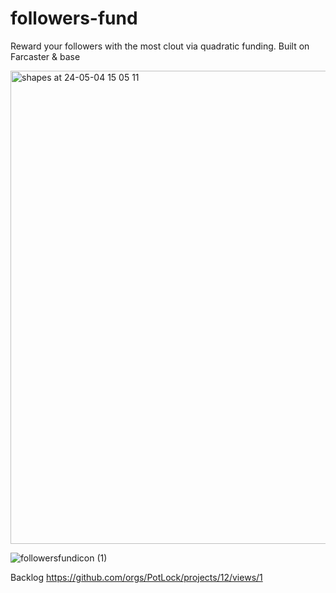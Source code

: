 # followers-fund
Reward your followers with the most clout via quadratic funding. Built on Farcaster &amp; base


<img width="757" alt="shapes at 24-05-04 15 05 11" src="https://github.com/PotLock/followers-fund/assets/45281667/b1cbabe5-2852-4f41-ad38-01857415c386">


![followersfundicon (1)](https://github.com/PotLock/followers-fund/assets/45281667/3c1024d2-41b2-42c5-b248-62e85ea5724b)


Backlog https://github.com/orgs/PotLock/projects/12/views/1
